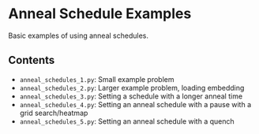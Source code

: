 # Anneal Schedule Examples
Basic examples of using anneal schedules.

## Contents

 - `anneal_schedules_1.py`: Small example problem
 - `anneal_schedules_2.py`: Larger example problem, loading embedding
 - `anneal_schedules_3.py`: Setting a schedule with a longer anneal time
 - `anneal_schedules_4.py`: Setting an anneal schedule with a pause with a grid search/heatmap
 - `anneal_schedules_5.py`: Setting an anneal schedule with a quench
